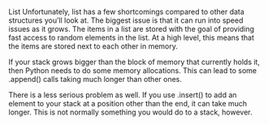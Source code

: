 List 
Unfortunately, list has a few shortcomings compared to other data structures you’ll look at. 
The biggest issue is that it can run into speed issues as it grows. 
The items in a list are stored with the goal of providing fast access to random elements in the list. 
At a high level, this means that the items are stored next to each other in memory.

If your stack grows bigger than the block of memory that currently holds it, then Python needs to do some memory allocations. 
This can lead to some .append() calls taking much longer than other ones.

There is a less serious problem as well. 
If you use .insert() to add an element to your stack at a position other than the end, it can take much longer.
This is not normally something you would do to a stack, however.
